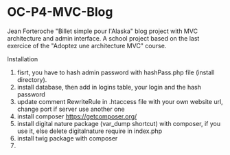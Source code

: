 # OC-P4-MVC-Blog
Jean Forteroche "Billet simple pour l'Alaska" blog project with MVC architecture and admin interface.
A school project based on the last exercice of the "Adoptez une architecture MVC" course.

Installation
1. fisrt, you have to hash admin password with hashPass.php file (install directory).
2. install database, then add in logins table, your login and the hash password
3. update comment RewriteRule in .htaccess file with your own website url, change port if server use another one
4. install composer https://getcomposer.org/
5. install digital nature package (var_dump shortcut) with composer, if you use it, else delete digitalnature require in index.php
6. install twig package with composer
7.  